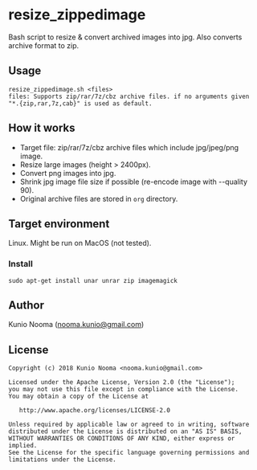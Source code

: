 # resize_zippedimage

Bash script to resize & convert archived images into jpg. Also converts archive format to zip.

## Usage

```
resize_zippedimage.sh <files>
files: Supports zip/rar/7z/cbz archive files. if no arguments given "*.{zip,rar,7z,cab}" is used as default.
```

## How it works

- Target file: zip/rar/7z/cbz archive files which include jpg/jpeg/png image.
- Resize large images (height > 2400px).
- Convert png images into jpg.
- Shrink jpg image file size if possible (re-encode image with --quality 90).
- Original archive files are stored in `org` directory.

## Target environment

Linux. Might be run on MacOS (not tested).

### Install

`sudo apt-get install unar unrar zip imagemagick`

## Author

Kunio Nooma (nooma.kunio@gmail.com)

## License

    Copyright (c) 2018 Kunio Nooma <nooma.kunio@gmail.com>
    
    Licensed under the Apache License, Version 2.0 (the "License");
    you may not use this file except in compliance with the License.
    You may obtain a copy of the License at
    
       http://www.apache.org/licenses/LICENSE-2.0
    
    Unless required by applicable law or agreed to in writing, software
    distributed under the License is distributed on an "AS IS" BASIS,
    WITHOUT WARRANTIES OR CONDITIONS OF ANY KIND, either express or implied.
    See the License for the specific language governing permissions and
    limitations under the License.
